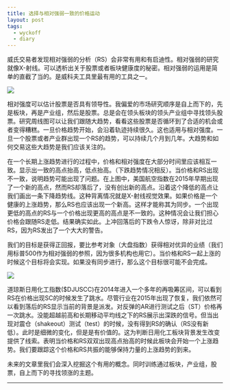 ```yaml
---
title: 选择与相对强弱一致的价格运动
layout: post
tags:
  - wyckoff
  - diary
---
```


  威氏交易者发现相对强弱的分析（RS）会非常有用和有启迪性。相对强弱的研究就像X-射线。可以透析出关于股票或者板块健康度的秘密。相对强弱的运用是简单的直截了当的。是威科夫工具里最有用的工具之一。

![](http://7xo9zb.com1.z0.glb.clouddn.com/1485589332554402306567.png)

相对强度可以估计股票是否具有领导性。我偏爱的市场研究顺序是自上而下的，先是板块，再是产业组，然后是股票。总是会在领头板块的领头产业组中寻找领头股票。研究周线图可以让我们跟随大趋势，看看这些股票是否循环到了合适的机会或者变得糟糕。一旦价格趋势开始，会沿着轨迹持续很久。这也适用与相对强度。一旦一个股票或者产业群出现一个RS的趋势，可以持续几个月到几年。大趋势和如何交易这些大趋势是我们应该关注的。

在一个长期上涨趋势进行的过程中，价格和相对强度在大部分时间里应该相互一致。显示出一致的高点抬高，低点抬高。（下跌趋势情况相反）。当价格和RS出现不一致，说明趋势可能出现了问题。在上图中，美国航空指数在2015年早期出现了一个新的高点，然而RS却落后了，没有创出新的高点。沿着这个降低的高点让我们画出一条下降趋势线。这种背离情况就是X-射线视觉效果。如果价格是一个健康的上涨趋势，那么RS也应该出现一个新高。这样才能称其为同步。一个出现更低的高点的RS与一个价格出现更高的高点是不一致的。这种情况会让我们担心价格会跟随RS走低。结果确实如此。上冲回落后的下跌令人惊讶，除非对比过RS，因为RS发出了一个大大的警告。

我们的目标是获得正回报，要比参考对象（大盘指数）获得相对优异的业绩（我们用标普500作为相对强弱的参照，因为很多机构也用它）。当价格和RS一起上涨的时候这个目标将会实现。如果没有同步进行，那么这个目标很可能不会完成。

![](http://7xo9zb.com1.z0.glb.clouddn.com/1485588906742893582042.png)

道琼斯日用化工指数($DJUSCC)在2014年进入一个多年的再吸筹区间，可以看到RS在价格出现SC的时候发生了跳水。尽管行业在2015年出现了恢复，我们依然可以看到落后的RS显示当前的背景是派发。对反弹的AR进行测试之后（ST）价格再一次跳水。没能超越前高和长期移动平均线之下的RS展示出深跌的信号。但当出现对震仓（shakeout）测试（test）的时候，没有得到RS的确认（RS没有新低）。此时是细微的变化，但是是有价值的。这为判断日用化工板块背景发生改变提供了线索。表明当价格和RS双双出现高点抬高的时候此板块会开始一个上涨趋势。我们要跟踪这个价格和RS共振的能够保持力量的上涨趋势的到来。

未来的文章里我们会深入挖掘这个有用的概念。同时训练通过板块，产业组，股票，自上而下的寻找领涨的主题。

----